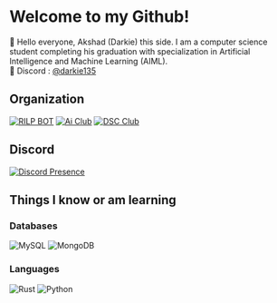 # Welcome to my Github!

👋 Hello everyone, Akshad (Darkie) this side. I am a computer science student completing his graduation with specialization in Artificial Intelligence and Machine Learning (AIML). <br/>
🔗 Discord : [@darkie135](https://discord.com/users/853550854162743296)

## Organization
[![RILP BOT](https://avatars.githubusercontent.com/u/73837708?s=200&v=4)](https://github.com/RILPBOT)
[![Ai Club](https://avatars.githubusercontent.com/aiclubvitbhopal?s=200&v=4)](https://github.com/aiclubvitbhopal)
[![DSC Club](https://avatars.githubusercontent.com/cdsvitbhopal?s=200&v=4)](https://github.com/cdsvitbhopal)

## Discord
<!--https://lanyard.cnrad.dev/-->
[![Discord Presence](https://lanyard.cnrad.dev/api/853550854162743296?idleMessage=Sitting%20Idle%20%F0%9F%98%B4)](https://discord.com/users/853550854162743296)

## Things I know or am learning
<!--https://github.com/Ileriayo/markdown-badges-->
### Databases
![MySQL](https://img.shields.io/badge/mysql-%2300f.svg?style=for-the-badge&logo=mysql&logoColor=white)
![MongoDB](https://img.shields.io/badge/MongoDB-4EA94B?style=for-the-badge&logo=mongodb&logoColor=white)

### Languages
![Rust](https://img.shields.io/badge/Rust-000000?style=for-the-badge&logo=rust&logoColor=white)
![Python](https://img.shields.io/badge/python-3670A0?style=for-the-badge&logo=python&logoColor=ffdd54) 
